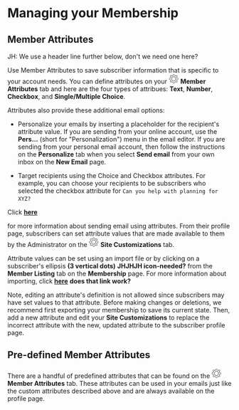 # Managing your Membership

<span id="gv-2members-4membersattributes"></span>
## Member Attributes

<span class="todo">
JH: We use a header line further below, don't we need one here?
</span>

Use Member Attributes to save subscriber information that is specific to
your account needs.
You can define attributes on your
<img src="/docimages/transparent-gear-icon.png" height="22">
**Member Attributes** tab and here are the four types of attribues:
**Text**, **Number**, **Checkbox**, and **Single/Multiple Choice**.

Attributes also provide these additional email options:

* Personalize your emails by inserting a placeholder for the recipient's
attribute value.
If you are sending from your online account, use the **Pers…** (short
for "Personalization") menu in the email editor.
If you are sending from your personal email account, then follow the
instructions on the **Personalize** tab when you select **Send email**
from your own inbox on the **New Email** page.

* Target recipients using the Choice and Checkbox attributes.
For example, you can choose your recipients to be subscribers who
selected the checkbox attribute for `Can you help with planning for
XYZ?`

Click [**here**](/3-send/1-sendOnline.md?[LINK-QARGS-DOC]#gv-3send-1sendOnline)

for more information about sending email using attributes.
From their profile page, subscribers can set attribute values that
are made available to them by the Administrator on the 
<img src="/docimages/transparent-gear-icon.png" height="22">
**Site Customizations** tab.  

Attribute values can be set using an import file or by clicking on a
subscriber's ellipsis **(3 vertical dots)**
<span class="todo">
**JHJHJH icon-needed?**
</span>
from the **Member Listing** tab on the **Membership** page.
For more information about importing,
click [**here**](/2-members/z-membersImport.md?[LINK-QARGS-DOC]#gv-2members-zmembersimport)
<span class="todo">
**does that link work?**
</span>

Note, editing an attribute's definition is not allowed since
subscribers may have set values to that attribute.
Before making changes or deletions, we recommend first exporting your
membership to save its current state.
Then, add a new attribute and edit your **Site Customizations** to
replace the incorrect attribute with the new, updated attribute to the
subscriber profile page.

## Pre-defined Member Attributes
There are a handful of predefined attributes that can be found on the
<img src="/docimages/transparent-gear-icon.png" height="22">
**Member Attributes** tab.
These attributes can be used in your emails just like the custom
attributes described above and are always available on the profile page.
